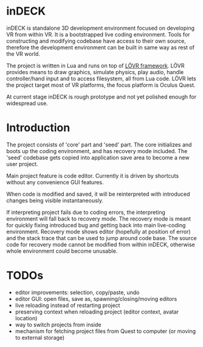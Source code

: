 # inDECK

inDECK is standalone 3D development environment focused on developing VR from within VR. It is a bootstrapped live coding environment. Tools for constructing and modifying codebase have access to their own source, therefore the development environment can be built in same way as rest of the VR world.

The project is written in Lua and runs on top of [LÖVR framework](https://lovr.org/). LÖVR provides means to draw graphics, simulate physics, play audio, handle controller/hand input and to access filesystem, all from Lua code. LÖVR lets the project target most of VR platforms, the focus platform is Oculus Quest.

At current stage inDECK is rough prototype and not yet polished enough for widespread use. 

# Introduction

The project consists of 'core' part and 'seed' part. The core initializes and boots up the coding environment, and has recovery mode included. The 'seed' codebase gets copied into application save area to become a new user project. 

Main project feature is code editor. Currently it is driven by shortcuts without any convenience GUI features.

When code is modified and saved, it will be reinterpreted with introduced changes being visible instantaneously.

If interpreting project fails due to coding errors, the interpreting environment will fall back to recovery mode. The recovery mode is meant for quickly fixing introduced bug and getting back into main live-coding environment. Recovery mode shows editor (hopefully at position of error) and the stack trace that can be used to jump around code base. The source code for recovery mode cannot be modified from within inDECK, otherwise whole environment could become unusable.

# TODOs

* editor improvements: selection, copy/paste, undo
* editor GUI: open files, save as, spawning/closing/moving editors
* live reloading instead of restarting project
* preserving context when reloading project (editor context, avatar location)
* way to switch projects from inside
* mechanism for fetching project files from Quest to computer (or moving to external storage)
